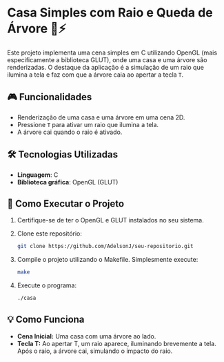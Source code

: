 # Casa Simples com Raio e Queda de Árvore 🌳⚡

Este projeto implementa uma cena simples em C utilizando OpenGL (mais especificamente a biblioteca GLUT), onde uma casa e uma árvore são renderizadas. O destaque da aplicação é a simulação de um raio que ilumina a tela e faz com que a árvore caia ao apertar a tecla `T`.

## 🎮 Funcionalidades

- Renderização de uma casa e uma árvore em uma cena 2D.
- Pressione `T` para ativar um raio que ilumina a tela.
- A árvore cai quando o raio é ativado.

## 🛠️ Tecnologias Utilizadas

- **Linguagem**: C
- **Biblioteca gráfica**: OpenGL (GLUT)

## 🚀 Como Executar o Projeto

1. Certifique-se de ter o OpenGL e GLUT instalados no seu sistema.

2. Clone este repositório:
   ```bash
   git clone https://github.com/AdelsonJ/seu-repositorio.git
   
3. Compile o projeto utilizando o Makefile. Simplesmente execute:
   ```bash
   make

4. Execute o programa:
   ```bash
   ./casa

## 💡 Como Funciona
- **Cena Inicial:** Uma casa com uma árvore ao lado.
- **Tecla T:** Ao apertar T, um raio aparece, iluminando brevemente a tela. Após o raio, a árvore cai, simulando o impacto do raio.
